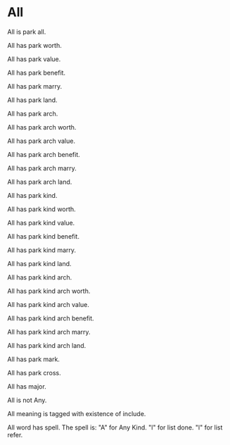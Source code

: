 # All

All is park all.

All has park worth.

All has park value.

All has park benefit.

All has park marry.

All has park land.

All has park arch.

All has park arch worth.

All has park arch value.

All has park arch benefit.

All has park arch marry.

All has park arch land.

All has park kind.

All has park kind worth.

All has park kind value.

All has park kind benefit.

All has park kind marry.

All has park kind land.

All has park kind arch.

All has park kind arch worth.

All has park kind arch value.

All has park kind arch benefit.

All has park kind arch marry.

All has park kind arch land.

All has park mark.

All has park cross.

All has major.

All is not Any.

All meaning is tagged with existence of include.

All word has spell.
The spell is:
"A" for Any Kind.
"l" for list done.
"l" for list refer.